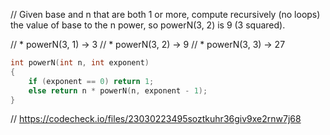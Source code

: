 // Given base and n that are both 1 or more, compute recursively (no loops) the value of base to the n power, so powerN(3, 2) is 9 (3 squared).

// * powerN(3, 1) → 3
// * powerN(3, 2) → 9
// * powerN(3, 3) → 27

```cpp
int powerN(int n, int exponent)
{
    if (exponent == 0) return 1;
    else return n * powerN(n, exponent - 1);
}
```

// https://codecheck.io/files/23030223495soztkuhr36giv9xe2rnw7j68